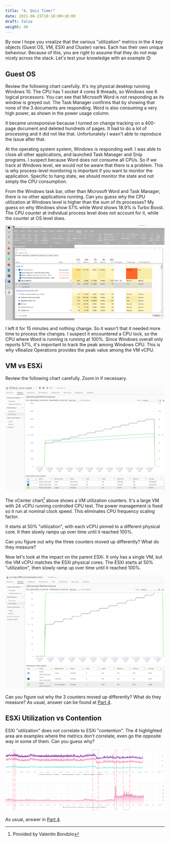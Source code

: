 ```yaml
---
title: "4. Quiz Time!"
date: 2021-06-15T10:18:00+10:00
draft: false
weight: 40
---
```


By now I hope you vrealize that the various "utilization" metrics in the 4 key objects (Guest OS, VM, ESXi and Cluster) varies. Each has their own unique behaviour. Because of this, you are right to assume that they do not map nicely across the stack. Let's test your knowledge with an example 😊

## Guest OS

Review the following chart carefully. It's my physical desktop running Windows 10. The CPU has 1 socket 4 cores 8 threads, so Windows see 8 logical processors. You can see that Microsoft Word is not responding as its window is greyed out. The Task Manager confirms that by showing that none of the 3 documents are responding. Word is also consuming a very high power, as shown in the power usage column.

It became unresponsive because I turned on change tracking on a 400-page document and deleted hundreds of pages. It had to do a lot of processing and it did not like that. Unfortunately I wasn't able to reproduce the issue after that.

At the operating system system, Windows is responding well. I was able to close all other applications, and launched Task Manager and Snip programs. I suspect because Word does not consume all CPUs. So if we track at Windows level, we would _not_ be aware that there is a problem. This is why process-level monitoring is important if you want to monitor the application. Specific to hang state, we should monitor the state and not simply the CPU consumption.

From the Windows task bar, other than Microsoft Word and Task Manager, there is no other applications running. Can you guess why the CPU utilization at Windows level is higher than the sum of its processes? My guess on why Windows show 57% while Word shows 18.9% is Turbo Boost. The CPU counter at individual process level does not account for it, while the counter at OS level does.

![Windows Task Manager](2.2.4-fig-1.png)

I left it for 15 minutes and nothing change. So it wasn't that it needed more time to process the changes. I suspect it encountered a CPU lock, so the CPU where Word is running is running at 100%. Since Windows overall only reports 57%, it's important to track the peak among Windows CPU. This is why vRealize Operations provides the peak value among the VM vCPU.

## VM vs ESXi

Review the following chart carefully. Zoom in if necessary.

![VM Utilisation counters](2.2.4-fig-2.png)

The vCenter chart[^1] above shows a VM utilization counters. It's a large VM with 24 vCPU running controlled CPU test. The power management is fixed so it run at nominal clock speed. This eliminates CPU frequency scaling factor.

It starts at 50% "utilization", with each vCPU pinned to a different physical core. It then slowly ramps up over time until it reached 100%.

Can you figure out why the three counters moved up differently? What do they measure?

Now let's look at the impact on the parent ESXi. It only has a single VM, but the VM vCPU matches the ESXi physical cores. The ESXi starts at 50% "utilization", then slowly ramp up over time until it reached 100%.

![Spiked utilisation](2.2.4-fig-3.png)

Can you figure out why the 3 counters moved up differently? What do they measure? As usual, answer can be found at [Part 4](/miscellaneous/chapter-1-quiz-answers/).

## ESXi Utilization vs Contention

ESXi "utilization" does not correlate to ESXi "contention". The 4 highlighted area are examples where the metrics don't correlate, even go the opposite way in some of them. Can you guess why?

![contention vs. utilisation](2.2.4-fig-4.png)

As usual, answer in [Part 4](/miscellaneous/chapter-1-quiz-answers/).

[^1]: Provided by Valentin Bondzio